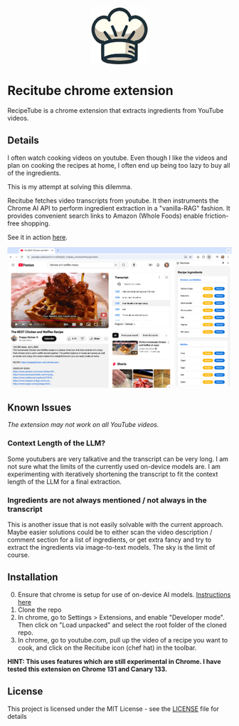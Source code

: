 <p align="center">
  <img src="img/chefs_hat_128.png" alt="Recitube Logo" width="128" height="128">
</p>

# Recitube chrome extension
RecipeTube is a chrome extension that extracts ingredients from YouTube videos.

## Details
I often watch cooking videos on youtube. Even though I like the videos and plan on cooking the recipes at home, I often end up being too lazy to buy all of the ingredients.

This is my attempt at solving this dilemma.

Recitube fetches video transcripts from youtube. It then instruments the Chrome AI API to perform ingredient extraction in a "vanilla-RAG" fashion. It provides convenient search links to Amazon (Whole Foods) enable friction-free shopping.

See it in action [here](https://youtu.be/aShynj946qc).

<p align="center">
  <img src="img/screenshot_waffles.png" alt="Recitube Screenshot" width="600">
</p>

## Known Issues

_The extension may not work on all YouTube videos._

### Context Length of the LLM?
Some youtubers are very talkative and the transcript can be very long. I am not sure what the limits of the currently used on-device models are.
I am experimenting with iteratively shortening the transcript to fit the context length of the LLM for a final extraction. 

### Ingredients are not always mentioned / not always in the transcript
This is another issue that is not easily solvable with the current approach.
Maybe easier solutions could be to either scan the video description / comment section for a list of ingredients, or get extra fancy and try to extract the ingredients via image-to-text models. The sky is the limit of course.

## Installation
0. Ensure that chrome is setup for use of on-device AI models. [Instructions here](https://github.com/lightning-joyce/chromeai?tab=readme-ov-file#how-to-set-up-built-in-gemini-nano-in-chrome)
1. Clone the repo 
2. In chrome, go to Settings > Extensions, and enable "Developer mode". Then click on "Load unpacked" and select the root folder of the cloned repo.
3. In chrome, go to youtube.com, pull up the video of a recipe you want to cook, and click on the Recitube icon (chef hat) in the toolbar.

__HINT: This uses features which are still experimental in Chrome. I have tested this extension on Chrome 131 and Canary 133.__

## License

This project is licensed under the MIT License - see the [LICENSE](LICENSE) file for details